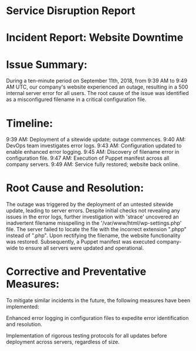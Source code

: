 # Service Disruption Report

# Incident Report: Website Downtime

# Issue Summary:

During a ten-minute period on September 11th, 2018, from 9:39 AM to 9:49 AM UTC, our company's website experienced an outage, resulting in a 500 internal server error for all users. The root cause of the issue was identified as a misconfigured filename in a critical configuration file.

# Timeline:

9:39 AM: Deployment of a sitewide update; outage commences.
9:40 AM: DevOps team investigates error logs.
9:43 AM: Configuration updated to enable enhanced error logging.
9:45 AM: Discovery of filename error in configuration file.
9:47 AM: Execution of Puppet manifest across all company servers.
9:49 AM: Service fully restored; website back online.

# Root Cause and Resolution:

The outage was triggered by the deployment of an untested sitewide update, leading to server errors. Despite initial checks not revealing any issues in the error logs, further investigation with 'strace' uncovered an inadvertent filename misspelling in the '/var/www/html/wp-settings.php' file. The server failed to locate the file with the incorrect extension ".phpp" instead of ".php". Upon rectifying the filename, the website functionality was restored. Subsequently, a Puppet manifest was executed company-wide to ensure all servers were updated and operational.

# Corrective and Preventative Measures:

To mitigate similar incidents in the future, the following measures have been implemented:

Enhanced error logging in configuration files to expedite error identification and resolution.

Implementation of rigorous testing protocols for all updates before deployment across servers, regardless of size.
